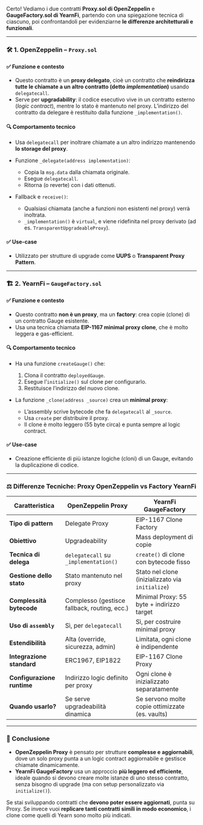 Certo! Vediamo i due contratti **Proxy.sol di OpenZeppelin** e **GaugeFactory.sol di YearnFi**, partendo con una spiegazione tecnica di ciascuno, poi confrontandoli per evidenziarne **le differenze architetturali e funzionali**.

---

### 🛠️ 1. OpenZeppelin – `Proxy.sol`

#### ✅ **Funzione e contesto**

* Questo contratto è un **proxy delegato**, cioè un contratto che **reindirizza tutte le chiamate a un altro contratto (detto *implementation*)** usando `delegatecall`.
* Serve per **upgradability**: il codice esecutivo vive in un contratto esterno (*logic contract*), mentre lo stato è mantenuto nel proxy. L’indirizzo del contratto da delegare è restituito dalla funzione `_implementation()`.

#### 🔍 **Comportamento tecnico**

* Usa `delegatecall` per inoltrare chiamate a un altro indirizzo mantenendo **lo storage del proxy**.
* Funzione `_delegate(address implementation)`:

  * Copia la `msg.data` dalla chiamata originale.
  * Esegue `delegatecall`.
  * Ritorna (o reverte) con i dati ottenuti.
* Fallback e `receive()`:

  * Qualsiasi chiamata (anche a funzioni non esistenti nel proxy) verrà inoltrata.
  * `_implementation()` è `virtual`, e viene ridefinita nel proxy derivato (ad es. `TransparentUpgradeableProxy`).

#### ✅ **Use-case**

* Utilizzato per strutture di upgrade come **UUPS** o **Transparent Proxy Pattern**.

---

### 🏗️ 2. YearnFi – `GaugeFactory.sol`

#### ✅ **Funzione e contesto**

* Questo contratto **non è un proxy**, ma un **factory**: crea copie (clone) di un contratto Gauge esistente.
* Usa una tecnica chiamata **EIP-1167 minimal proxy clone**, che è molto leggera e gas-efficient.

#### 🔍 **Comportamento tecnico**

* Ha una funzione `createGauge()` che:

  1. Clona il contratto `deployedGauge`.
  2. Esegue l’`initialize()` sul clone per configurarlo.
  3. Restituisce l’indirizzo del nuovo clone.
* La funzione `_clone(address _source)` crea un **minimal proxy**:

  * L’assembly scrive bytecode che fa `delegatecall` al `_source`.
  * Usa `create` per distribuire il proxy.
  * Il clone è molto leggero (55 byte circa) e punta sempre al logic contract.

#### ✅ **Use-case**

* Creazione efficiente di più istanze logiche (cloni) di un Gauge, evitando la duplicazione di codice.

---

### ⚖️ Differenze Tecniche: Proxy OpenZeppelin vs Factory YearnFi

| Caratteristica             | OpenZeppelin Proxy                           | YearnFi GaugeFactory                             |
| -------------------------- | -------------------------------------------- | ------------------------------------------------ |
| **Tipo di pattern**        | Delegate Proxy                               | EIP-1167 Clone Factory                           |
| **Obiettivo**              | Upgradeability                               | Mass deployment di copie                         |
| **Tecnica di delega**      | `delegatecall` su `_implementation()`        | `create()` di clone con bytecode fisso           |
| **Gestione dello stato**   | Stato mantenuto nel proxy                    | Stato nel clone (inizializzato via `initialize`) |
| **Complessità bytecode**   | Complesso (gestisce fallback, routing, ecc.) | Minimal Proxy: 55 byte + indirizzo target        |
| **Uso di `assembly`**      | Sì, per `delegatecall`                       | Sì, per costruire minimal proxy                  |
| **Estendibilità**          | Alta (override, sicurezza, admin)            | Limitata, ogni clone è indipendente              |
| **Integrazione standard**  | ERC1967, EIP1822                             | EIP-1167 Clone Proxy                             |
| **Configurazione runtime** | Indirizzo logic definito per proxy           | Ogni clone è inizializzato separatamente         |
| **Quando usarlo?**         | Se serve upgradeabilità dinamica             | Se servono molte copie ottimizzate (es. vaults)  |

---

### 🧠 Conclusione

* **OpenZeppelin Proxy** è pensato per strutture **complesse e aggiornabili**, dove un solo proxy punta a un logic contract aggiornabile e gestisce chiamate dinamicamente.
* **YearnFi GaugeFactory** usa un approccio **più leggero ed efficiente**, ideale quando si devono creare molte istanze di uno stesso contratto, senza bisogno di upgrade (ma con setup personalizzato via `initialize()`).

Se stai sviluppando contratti che **devono poter essere aggiornati**, punta su Proxy. Se invece vuoi **replicare tanti contratti simili in modo economico**, i clone come quelli di Yearn sono molto più indicati.
